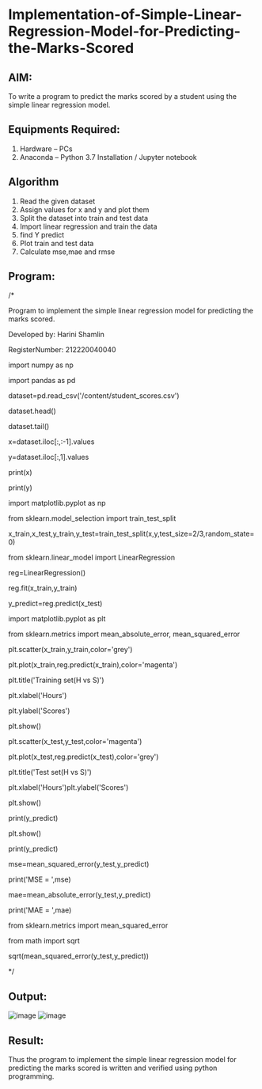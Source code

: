 # Implementation-of-Simple-Linear-Regression-Model-for-Predicting-the-Marks-Scored

## AIM:
To write a program to predict the marks scored by a student using the simple linear regression model.

## Equipments Required:
1. Hardware – PCs
2. Anaconda – Python 3.7 Installation / Jupyter notebook

## Algorithm
1. Read the given dataset
2. Assign values for x and y and plot them
3. Split the dataset into train and test data
4. Import linear regression and train the
data
5. find Y predict
6. Plot train and test data
7. Calculate mse,mae and rmse


## Program:

/*

Program to implement the simple linear regression model for predicting the marks scored.

Developed by: Harini Shamlin

RegisterNumber:  212220040040


import numpy as np

import pandas as pd

dataset=pd.read_csv('/content/student_scores.csv')

dataset.head()

dataset.tail()

x=dataset.iloc[:,:-1].values

y=dataset.iloc[:,1].values

print(x)

print(y)

import matplotlib.pyplot as np

from sklearn.model_selection import train_test_split

x_train,x_test,y_train,y_test=train_test_split(x,y,test_size=2/3,random_state=0)

from sklearn.linear_model import LinearRegression

reg=LinearRegression()

reg.fit(x_train,y_train)

y_predict=reg.predict(x_test)

import matplotlib.pyplot as plt

from sklearn.metrics import mean_absolute_error, mean_squared_error

plt.scatter(x_train,y_train,color='grey')

plt.plot(x_train,reg.predict(x_train),color='magenta')

plt.title('Training set(H vs S)')

plt.xlabel('Hours')

plt.ylabel('Scores')

plt.show()

plt.scatter(x_test,y_test,color='magenta')

plt.plot(x_test,reg.predict(x_test),color='grey')

plt.title('Test set(H vs S)')

plt.xlabel('Hours')plt.ylabel('Scores')

plt.show()

print(y_predict)

plt.show()

print(y_predict)

mse=mean_squared_error(y_test,y_predict)

print('MSE = ',mse)

mae=mean_absolute_error(y_test,y_predict)

print('MAE = ',mae)

from sklearn.metrics import mean_squared_error

from math import sqrt

sqrt(mean_squared_error(y_test,y_predict)) 

*/

## Output:
![image](https://user-images.githubusercontent.com/84709944/229363474-b860eda1-12c4-4bb0-bda4-6ce22d9a3df5.png)
![image](https://user-images.githubusercontent.com/84709944/229363497-b5fe2e9f-7cdd-43e8-b2ea-dc935b06ca7a.png)



## Result:
Thus the program to implement the simple linear regression model for predicting the marks scored is written and verified using python programming.
